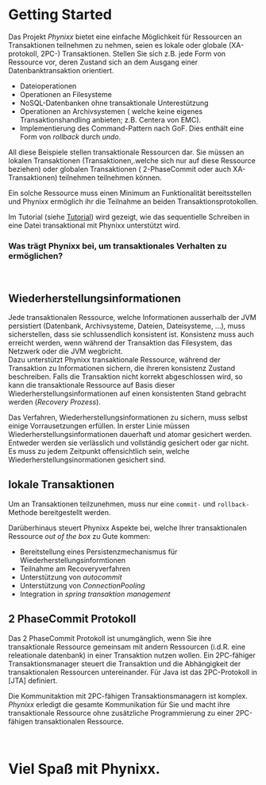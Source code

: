 
Getting Started
================


Das Projekt <i>Phynixx</i> bietet eine einfache Möglichkeit für Ressourcen an Transaktionen teilnehmen zu nehmen, seien es lokale oder globale (XA-protokoll, 2PC-) Transaktionen.
Stellen Sie sich z.B. jede Form von Ressource vor, deren Zustand sich an dem Ausgang einer Datenbanktransaktion orientiert.
+ Dateioperationen
+ Operationen an Filesysteme
+ NoSQL-Datenbanken ohne transaktionale Unterestützung
+ Operationen an Archivsystemen ( welche keine eigenes Transaktionshandling anbieten; z.B. Centera von EMC).
+ Implementierung des Command-Pattern nach GoF. Dies enthält eine Form von _rollback_ durch _undo_.

All diese Beispiele stellen transaktionale Ressourcen dar. Sie müssen an lokalen Transaktionen (Transaktionen,.welche sich nur auf diese Ressource beziehen) oder globalen Transaktionen ( 2-PhaseCommit oder auch XA-Transaktionen) teilnehmen teilnehmen können.

Ein solche Ressource muss einen Minimum an Funktionalität bereitsstellen und Phynixx ermöglich ihr die Teilnahme an beiden Transaktionsprotokollen.

Im Tutorial (siehe [Tutorial](tutorial.html)) wird gezeigt, wie das sequentielle Schreiben in eine Datei transaktional mit Phynixx unterstützt wird.

### Was trägt Phynixx bei, um transaktionales Verhalten zu ermöglichen?


 &nbsp;
## Wiederherstellungsinformationen
 
Jede transaktionalen Ressource, welche Informationen ausserhalb der JVM persistiert (Datenbank, Archivsysteme, Dateien, Dateisysteme, ...),  muss sicherstellen, dass sie schlussendlich konsistent ist. Konsistenz muss auch erreicht werden, wenn während der Transaktion das Filesystem, das Netzwerk oder die JVM wegbricht.  
Dazu unterstützt Phynixx transaktionale Ressource,  während der Transaktion zu Informationen sichern, die ihreren konsistenz Zustand beschreiben.
Falls die Transaktion nicht korrekt abgeschlossen wird, so kann die transaktionale Ressource auf Basis dieser Wiederherstellungsinformationen auf einen konsistenten Stand gebracht werden (_Recovery Prozess_).

Das Verfahren, Wiederherstellungsinformationen zu sichern, muss selbst einige Vorrausetzungen erfüllen. In erster Linie müssen Wiederherstellungsinformationen dauerhaft und atomar gesichert werden. Entweder werden sie verlässlich und vollständig gesichert oder gar nicht. Es muss zu jedem Zeitpunkt offensichtlich sein, welche Wiederherstellungsinormationen gesichert sind.

## lokale Transaktionen
Um an Transaktionen teilzunehmen, muss nur eine `commit-` und `rollback-`Methode bereitgestellt werden. 

Darüberhinaus steuert Phynixx Aspekte bei, welche Ihrer transaktionalen Ressource _out of the box_ zu Gute kommen:

- Bereitstellung eines Persistenzmechanismus für Wiederherstellungsinformtionen
- Teilnahme am Recoveryverfahren
- Unterstützung von _autocommit_
- Unterstützung von _ConnectionPooling_
- Integration in _spring transaktion management_

## 2 PhaseCommit Protokoll
Das 2 PhaseCommit Protokoll ist unumgänglich, wenn Sie ihre transaktionale Ressource gemeinsam mit andern Ressourcen (i.d.R. eine releationale datenbank) in einer Transaktion nutzen wollen. Ein 2PC-fähiger Transaktionsmanager steuert die Transaktion und die Abhängigkeit der transaktionalen Ressourcen untereinander. Für Java ist das 2PC-Protokoll in [JTA] definiert. 

Die Kommunitaktion mit 2PC-fähigen Transaktionsmanagern ist komplex. _Phynixx_ erledigt die gesamte Kommunikation für Sie und macht ihre transaktionale Ressource ohne zusätzliche Programmierung zu einer 2PC-fähigen transaktionalen Ressource. 


&nbsp;

# Viel Spaß mit Phynixx.
